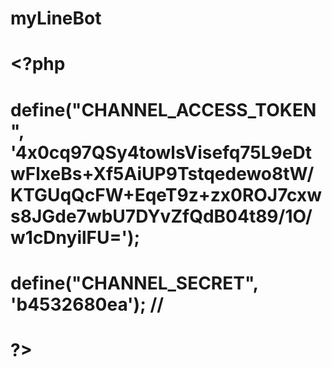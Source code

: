 # myLineBot #
# <?php
# define("CHANNEL_ACCESS_TOKEN", '4x0cq97QSy4towlsVisefq75L9eDtwFlxeBs+Xf5AiUP9Tstqedewo8tW/KTGUqQcFW+EqeT9z+zx0ROJ7cxws8JGde7wbU7DYvZfQdB04t89/1O/w1cDnyilFU=');
# define("CHANNEL_SECRET", 'b4532680ea');  // 
# ?>
